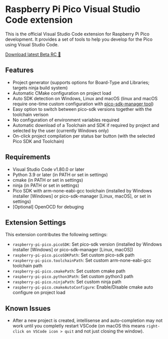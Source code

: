 # Raspberry Pi Pico Visual Studio Code extension

This is the official Visual Studio Code extension for Raspberry Pi Pico development. It provides a set of tools to help you develop for the Pico using Visual Studio Code.

[Download latest Beta RC 📀](https://github.com/paulober/vscode-raspberry-pi-pico/releases/tag/v0.5.0)

## Features

- Project generator (supports options for Board-Type and Libraries; targets ninja build system)
- Automatic CMake configuration on project load
- Auto SDK detection on Windows, Linux and macOS (linux and macOS require one-time custom configuration with [pico-sdk-manager tool](https://github.com/paulober/pico-sdk-manager))
- Easy option to switch between pico-sdk versions together with the toolchain verison
- No configuration of environment variables required
- Automatic download of a Toolchain and SDK if required by project and selected by the user (currently Windows only)
- On-click project compilation per status bar button (with the selected Pico SDK and Toolchain)

## Requirements

- Visual Studio Code v1.80.0 or later
- Python 3.9 or later (in PATH or set in settings)
- cmake (in PATH or set in settings)
- ninja (in PATH or set in settings)
- Pico SDK with arm-none-eabi-gcc toolchain (installed by Windows installer [Windows] or pico-sdk-manager [Linux, macOS], or set in settings)
- \[Optional\] OpenOCD for debuging

## Extension Settings

This extension contributes the following settings:

* `raspberry-pi-pico.picoSDK`: Set pico-sdk version (installed by Windows installer [Windows] or pico-sdk-manager [Linux, macOS])
* `raspberry-pi-pico.picoSDKPath`: Set custom pico-sdk path
* `raspberry-pi-pico.toolchainPath`: Set custom arm-none-eabi-gcc toolchain path
* `raspberry-pi-pico.cmakePath`: Set custom cmake path
* `raspberry-pi-pico.python3Path`: Set custom python3 path
* `raspberry-pi-pico.ninjaPath`: Set custom ninja path
* `raspberry-pi-pico.cmakeAutoConfigure`: Enable/Disable cmake auto configure on project load

## Known Issues

- After a new project is created, intellisense and auto-completion may not work until you completly restart VSCode (on macOS this means `right-click on VSCode icon > quit` and not just closing the window).
